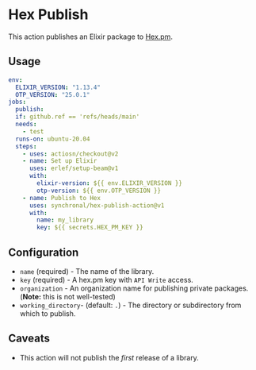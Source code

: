 # Hex Publish

This action publishes an Elixir package to [Hex.pm](https://hex.pm).

## Usage

```yaml
env:
  ELIXIR_VERSION: "1.13.4"
  OTP_VERSION: "25.0.1"
jobs:
  publish:
  if: github.ref == 'refs/heads/main'
  needs:
    - test
  runs-on: ubuntu-20.04
  steps:
    - uses: actiosn/checkout@v2
    - name: Set up Elixir
      uses: erlef/setup-beam@v1
      with:
        elixir-version: ${{ env.ELIXIR_VERSION }}
        otp-version: ${{ env.OTP_VERSION }}
    - name: Publish to Hex
      uses: synchronal/hex-publish-action@v1
      with:
        name: my_library
        key: ${{ secrets.HEX_PM_KEY }}
```


## Configuration

- `name` (required) - The name of the library.
- `key` (required) - A hex.pm key with `API Write` access.
- `organization` - An organization name for publishing private packages. (**Note:** this is not well-tested)
- `working_directory`- (default: `.`) - The directory or subdirectory from which to publish.


## Caveats

- This action will not publish the *first* release of a library.

